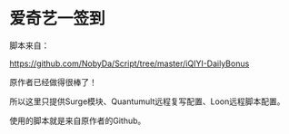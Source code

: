 # 爱奇艺一签到

脚本来自：

https://github.com/NobyDa/Script/tree/master/iQIYI-DailyBonus

原作者已经做得很棒了！

所以这里只提供Surge模块、Quantumult远程复写配置、Loon远程脚本配置。

使用的脚本就是来自原作者的Github。

